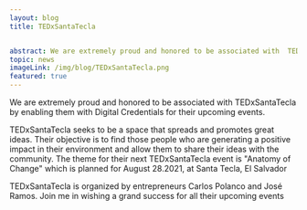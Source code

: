 ```yaml
---
layout: blog
title: TEDxSantaTecla


abstract: We are extremely proud and honored to be associated with  TEDxSantaTecla 
topic: news
imageLink: /img/blog/TEDxSantaTecla.png
featured: true
---
```

We are extremely proud and honored to be associated with  TEDxSantaTecla by enabling them with Digital Credentials for their upcoming events.

TEDxSantaTecla seeks to be a space that spreads and promotes great ideas. Their objective is to find those people who are generating a positive impact in their environment and allow them to share their ideas with the community. The theme for their next TEDxSantaTecla event is "Anatomy of Change" which is planned for August 28.2021, at Santa Tecla, El Salvador

TEDxSantaTecla is organized by entrepreneurs Carlos Polanco and José Ramos. Join me in wishing a grand success for all their upcoming events 
